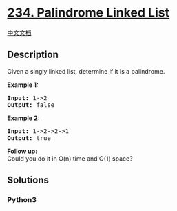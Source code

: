 # [234. Palindrome Linked List](https://leetcode.com/problems/palindrome-linked-list)

[中文文档](/leetcode/0200-0299/0234.Palindrome%20Linked%20List/README.md)

## Description

<p>Given a singly linked list, determine if it is a palindrome.</p>

<p><strong>Example 1:</strong></p>

<pre>
<strong>Input:</strong> 1-&gt;2
<strong>Output:</strong> false</pre>

<p><strong>Example 2:</strong></p>

<pre>
<strong>Input:</strong> 1-&gt;2-&gt;2-&gt;1
<strong>Output:</strong> true</pre>

<p><b>Follow up:</b><br />
Could you do it in O(n) time and O(1) space?</p>


## Solutions

<!-- tabs:start -->

### **Python3**

```python

```

<!-- tabs:end -->
